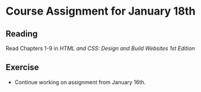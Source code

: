 # Course Assignment for January 18th

## Reading

Read Chapters 1-9 in *HTML and CSS: Design and Build Websites 1st Edition*

## Exercise

* Continue working on assignment from January 16th.
